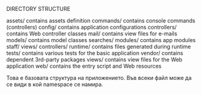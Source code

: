 DIRECTORY STRUCTURE

assets/             contains assets definition
commands/           contains console commands (controllers)
config/             contains application configurations
controllers/        contains Web controller classes
mail/               contains view files for e-mails
models/             contains model classes
  searches/
modules/            contains app modules
  staff/
    views/
    controllers/
runtime/            contains files generated during runtime
tests/              contains various tests for the basic application
vendor/             contains dependent 3rd-party packages
views/              contains view files for the Web application
web/                contains the entry script and Web resources

Това е базовата структура на приложението. Във всеки файл може да се види в кой namespace се намира.
